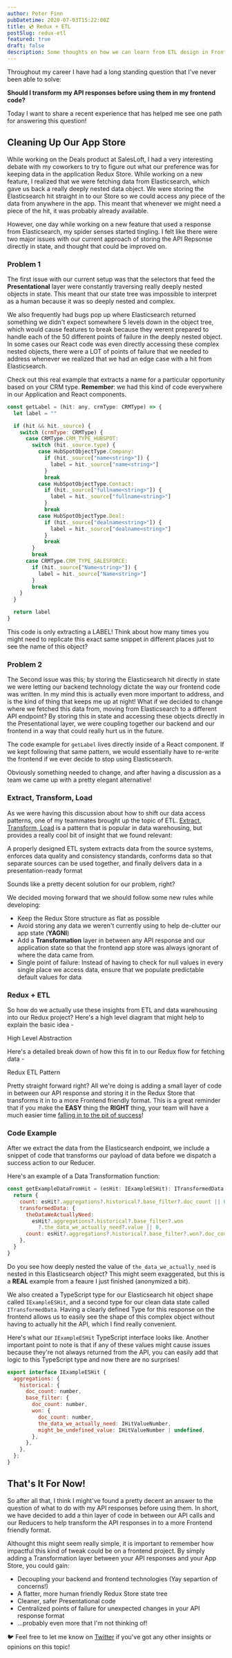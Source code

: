 ```yaml
---
author: Peter Finn
pubDatetime: 2020-07-03T15:22:00Z
title: 💿 Redux + ETL
postSlug: redux-etl
featured: true
draft: false
description: Some thoughts on how we can learn from ETL design in Frontend land.
---
```


Throughout my career I have had a long standing question that I've never been able to solve:

**Should I transform my API responses before using them in my frontend code?**

Today I want to share a recent experience that has helped me see one path for answering this question!

## Cleaning Up Our App Store

While working on the Deals product at SalesLoft, I had a very interesting debate with my coworkers to try to figure out what our preference was for keeping data in the application Redux Store. While working on a new feature, I realized that we were fetching data from Elasticsearch, which gave us back a really deeply nested data object. We were storing the Elasticsearch hit straight in to our Store so we could access any piece of the data from anywhere in the app. This meant that whenever we might need a piece of the hit, it was probably already available.

However, one day while working on a new feature that used a response from Elasticsearch, my spider senses started tingling. I felt like there were two major issues with our current approach of storing the API Repsonse directly in state, and thought that could be improved on.

### Problem 1

The first issue with our current setup was that the selectors that feed the **Presentational** layer were constantly traversing really deeply nested objects in state. This meant that our state tree was impossible to interpret as a human because it was so deeply nested and complex.

We also frequently had bugs pop up where Elasticsearch returned something we didn't expect somewhere 5 levels down in the object tree, which would cause features to break because they werent prepared to handle each of the 50 different points of failure in the deeply nested object. In some cases our React code was even directly accessing these complex nested objects, there were a LOT of points of failure that we needed to address whenever we realized that we had an edge case with a hit from Elasticsearch.

Check out this real example that extracts a name for a particular opportunity based on your CRM type. **Remember**: we had this kind of code everywhere in our Application and React components.

```jsx
const getLabel = (hit: any, crmType: CRMType) => {
  let label = ""

  if (hit && hit._source) {
    switch (crmType: CRMType) {
      case CRMType.CRM_TYPE_HUBSPOT:
        switch (hit._source.type) {
          case HubSpotObjectType.Company:
            if (hit._source["name<string>"]) {
              label = hit._source["name<string>"]
            }
            break
          case HubSpotObjectType.Contact:
            if (hit._source["fullname<string>"]) {
              label = hit._source["fullname<string>"]
            }
            break
          case HubSpotObjectType.Deal:
            if (hit._source["dealname<string>"]) {
              label = hit._source["dealname<string>"]
            }
            break
        }
        break
      case CRMType.CRM_TYPE_SALESFORCE:
        if (hit._source["Name<string>"]) {
          label = hit._source["Name<string>"]
        }
        break
    }
  }

  return label
}
```

This code is only extracting a LABEL! Think about how many times you might need to replicate this exact same snippet in different places just to see the name of this object?

### Problem 2

The Second issue was this; by storing the Elasticsearch hit directly in state we were letting our backend technology dictate the way our frontend code was written. In my mind this is actually even more important to address, and is the kind of thing that keeps me up at night! What if we decided to change where we fetched this data from, moving from Elasticsearch to a different API endpoint? By storing this in state and accessing these objects directly in the Presentational layer, we were coupling together our backend and our frontend in a way that could really hurt us in the future.

The code example for `getLabel` lives directly inside of a React component. If we kept following that same pattern, we would essentially have to re-write the frontend if we ever decide to stop using Elasticsearch.

Obviously something needed to change, and after having a discussion as a team we came up with a pretty elegant alternative!

### Extract, Transform, Load

As we were having this discussion about how to shift our data access patterns, one of my teammates brought up the topic of ETL. [Extract, Transform, Load](https://en.wikipedia.org/wiki/Extract,_transform,_load) is a pattern that is popular in data warehousing, but provides a really cool bit of insight that we found relevant:

<Message variant="secondary" mb={2}>
  A properly designed ETL system extracts data from the source systems, enforces
  data quality and consistency standards, conforms data so that separate sources
  can be used together, and finally delivers data in a presentation-ready format
</Message>

Sounds like a pretty decent solution for our problem, right?

We decided moving forward that we should follow some new rules while developing:

- Keep the Redux Store structure as flat as possible
- Avoid storing any data we weren't currently using to help de-clutter our app state (**YAGNI**)
- Add a **Transformation** layer in between any API response and our application state so that the frontend app store was always ignorant of where the data came from.
- Single point of failure: Instead of having to check for null values in every single place we access data, ensure that we populate predictable default values for data

### Redux + ETL

So how do we actually use these insights from ETL and data warehousing into our Redux project? Here's a high level diagram that might help to explain the basic idea -

<Card>
  <EmbeddedImage
    src={props.embedded.image1}
    width={["75%"]}
    justifyContent="center"
  />
  <Box p={3}>
    <Text>High Level Abstraction</Text>
  </Box>
</Card>

Here's a detailed break down of how this fit in to our Redux flow for fetching data -

<Card>
  <EmbeddedImage
    src={props.embedded.image2}
    width={["75%"]}
    justifyContent="center"
  />
  <Box p={3}>
    <Text>Redux ETL Pattern</Text>
  </Box>
</Card>

Pretty straight forward right? All we're doing is adding a small layer of code in between our API response and storing it in the Redux Store that transforms it in to a more Frontend friendly format. This is a great reminder that if you make the **EASY** thing the **RIGHT** thing, your team will have a much easier time [falling in to the pit of success](https://blog.codinghorror.com/falling-into-the-pit-of-success/)!

### Code Example

After we extract the data from the Elasticsearch endpoint, we include a snippet of code that transforms our payload of data before we dispatch a success action to our Reducer.

Here's an example of a Data Transformation function:

```javascript
const getExampleDataFromHit = (esHit: IExampleESHit): ITransformedData => {
  return {
    count: esHit?.aggregations?.historical?.base_filter?.doc_count || 0,
    transformedData: {
      theDataWeActuallyNeed:
        esHit?.aggregations?.historical?.base_filter?.won
          ?.the_data_we_actually_need?.value || 0,
      count: esHit?.aggregations?.historical?.base_filter?.won?.doc_count || 0,
    },
  }
}
```

Do you see how deeply nested the value of `the_data_we_actually_need` is nested in this Elasticsearch object? This might seem exaggerated, but this is a **REAL** example from a feaure I just finished (anonymized a bit).

We also created a TypeScript type for our Elasticsearch hit object shape called `IExampleESHit`, and a second type for our clean data state called `ITransformedData`. Having a clearly defined Type for this response on the frontend allows us to easily see the shape of this complex object without having to actually hit the API, which I find really convenient.

Here's what our `IExampleESHit` TypeScript interface looks like. Another important point to note is that if any of these values might cause issues because they're not always returned from the API, you can easily add that logic to this TypeScript type and now there are no surprises!

```javascript
export interface IExampleESHit {
  aggregations: {
    historical: {
      doc_count: number,
      base_filter: {
        doc_count: number,
        won: {
          doc_count: number,
          the_data_we_actually_need: IHitValueNumber,
          might_be_undefined_value: IHitValueNumber | undefined,
        },
      },
    },
  };
}
```

## That's It For Now!

So after all that, I think I might've found a pretty decent an answer to the question of what to do with my API responses before using them. In short, we have decided to add a thin layer of code in between our API calls and our Reducers to help transform the API responses in to a more Frontend friendly format.

Althought this might seem really simple, it is important to remember how impactful this kind of tweak could be on a frontend project. By simply adding a Transformation layer between your API responses and your App Store, you could gain:

- Decoupling your backend and frontend technologies (Yay separtion of concerns!)
- A flatter, more human friendly Redux Store state tree
- Cleaner, safer Presentational code
- Centralized points of failure for unexpected changes in your API response format
- ...probably even more that I'm not thinking of!

🐦 Feel free to let me know on [Twitter](https://twitter.com/sleepy__pete) if you've got any other insights or opinions on this topic!
